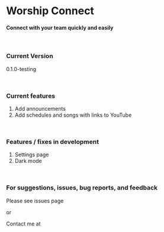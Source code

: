 # Worship Connect

#### Connect with your team quickly and easily

<br/>

### Current Version

0.1.0-testing

<br/>

### Current features

1. Add announcements
2. Add schedules and songs with links to YouTube

<br/>

### Features / fixes in development

1. Settings page
2. Dark mode

<br/>

### For suggestions, issues, bug reports, and feedback

Please see issues page

or

Contact me at
